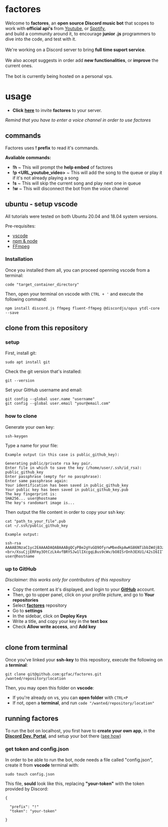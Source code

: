 # factores
Welcome to **factores**, an **open source Discord music bot** that scopes to work with **official api's** from <a href="www.youtube.com" target="_blank">Youtube</a>, or <a href="www.spotify.com" target="_blank">Spotify</a>,<br>
and build a community around it, to encourage **junior .js** programmers to dive into the code, and test with it.<br><br>
We're working on a Discord server to bring **full time suport service**.<br><br>
We also accept suggests in order add **new functionalities**, or **improve** the current ones.
<br><br>
The bot is currently being hosted on a personal vps.<br>

# usage
- **Click** <a href="https://discord.com/api/oauth2/authorize?client_id=930458539636453417&permissions=8&scope=bot" target="_blank">**here**</a> to invite **factores** to your server. <br>

*Remind that you have to enter a voice channel in order to use factores*

## commands
Factores uses **! prefix** to read it's commands.

**Avaliable commands:**
- **!h** ~ This will prompt the **help embed** of factores
- **!p <URL_youtube_video>** ~ This will add the song to the queue or play it if it's not already playing a song
- **!s** ~ This will skip the current song and play next one in queue
- **!w** ~ This will disconnect the bot from the voice channel

## ubuntu - setup vscode
All tutorials were tested on both Ubuntu 20.04 and 18.04 system versions.

Pre-requisites:
<ul>
<li>
<a href="https://linuxize.com/post/how-to-install-visual-studio-code-on-ubuntu-20-04/" target="_blank">vscode</a> 
</li>
<li>
<a href="https://linuxize.com/post/how-to-install-node-js-on-ubuntu-18.04/" target="_blank">npm & node</a>
</li>
<li>
<a href="https://linuxize.com/post/how-to-install-ffmpeg-on-ubuntu-20-04/" target="_blank">FFmpeg</a>
</li>
</ul>
<h3>Installation</h3>
Once you installed them all, you can proceed openning vscode from a terminal:<br>

```
code "target_container_directory"
```

Then, open your terminal on vscode with `CTRL + '` and execute the following command:

```
npm install discord.js ffmpeg fluent-ffmpeg @discordjs/opus ytdl-core --save
```
## clone from this repository

### setup

First, install git:

```
sudo apt install git
```

Check the git version that's installed:

```
git --version
```

Set your GitHub username and email:

```
git config --global user.name "username"
git config --global user.email "your@email.com"
```
### how to clone

Generate your own key:

```
ssh-keygen
```

Type a name for your file:

```
Example output (in this case is public_github_key):

Generating public/private rsa key pair.
Enter file in which to save the key (/home/user/.ssh/id_rsa): public_github_key
Enter passphrase (empty for no passphrase): 
Enter same passphrase again: 
Your identification has been saved in public_github_key
Your public key has been saved in public_github_key.pub
The key fingerprint is:
SHA256... user@hostname
The key's randomart image is...

```

Then output the file content in order to copy your ssh key:

```
cat "path_to_your_file".pub
cat ~/.ssh/public_github_key
```

```
Example output:

ssh-rsa AAAAB3NzaC1yc2EAAAADAQABAAABgQCyPBe2gYuGQ9OfyrwMbedkpAwKG86NTibbIWdjB3zfMhdwtlM5ZkzHJPfeW+Xx6ykOBuRkacfWRPREeKAk/auiogJW3MtLq78 <br>/XsuCjjERFmy3OtCzLk4vfBRYSJw1lIXcgqLBus9cWv/bO8ISrDnh3EXU1/42sI6IIToGa0KsIaxP4W7tcgORl3Y36Qh<br>/JOdTigYekvVd/wPjjFveK9P2B4qU12ofrLVc+c1tyOszhMfZmUzLemDBnOX6JWPVTQINP/1VXTYwm5ZF5+/K4olgDZ<br>/JOreczcPoJJ0R1zrRrBBjM7GsRuIN2YdysXeQsjrcqpwjdlbU2LHmgNNghTe9l3syPfGWqOqz3zuijOf0UOEx2Arnf7MNBXYAodz0Ru5k6CA9WKDrb71q0PsVVBcbxRPgfkjsK48thX9+eNwDhf8bZo+xd9/OkO9lpiQDgieqvXdIApMT/fUt9sJNHDA1O1OfuWhwQBpmnDlNIvTBowmFTA5P7MG9tUtOBW7lE= user@hostname
```

### up to GitHub

<i>Disclaimer: this works only for contributors of this repository</i>

- Copy the content as it's displayed, and login to your [**GitHub**](https://github.com/) account. <br>
- Then, go to upper panel, click on your profile picture, and go to **Your repositories**
- Select [**factores**](https://github.com/gzfac/factores) repository
- Go to **settings**
- In the sidebar, click on **Deploy Keys**
- Write a title, and copy your key in the **text box**
- Check **Allow write access**, and **Add key**<br><br>

## clone from terminal

Once you've linked your **ssh-key** to this repository, execute the following on a **terminal**:

```
git clone git@github.com:gzfac/factores.git /wanted/repository/location
```

Then, you may open this folder on **vscode**:

- If you're already on vs, you can **open folder** with `CTRL+P`
- If not, open a **terminal**, and run `code "/wanted/repository/location"`

## running factores

To run the bot on localhost, you first have to **create your own app**, in the [**Discord Dev. Portal**](https://discord.com/developers/applications), and
setup your bot there ([see how](https://discordpy.readthedocs.io/en/stable/discord.html))

### get token and config.json

In order to be able to run the bot, node needs a file called "config.json", create it from **vscode** terminal with:

```
sudo touch config.json
```

This file, **sould** look like this, replacing **"your-token"** with the token provided by Discord:

```
{

  "prefix": "!"
  "token": "your-token"

}
```

